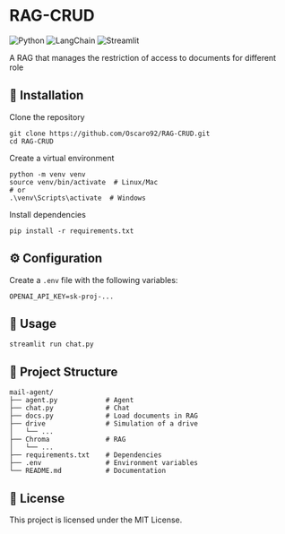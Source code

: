 # RAG-CRUD
![Python](https://img.shields.io/badge/Python-3670A0?style=flat&logo=python&logoColor=white) ![LangChain](https://img.shields.io/badge/LangChain-1C3C3C?style=flat&logo=langchain&logoColor=white) ![Streamlit](https://img.shields.io/badge/Streamlit-FF4B4B?style=flat&logo=streamlit&logoColor=white)

A RAG that manages the restriction of access to documents for different role

## 🔧 Installation

Clone the repository
```shell
git clone https://github.com/Oscaro92/RAG-CRUD.git
cd RAG-CRUD
```

Create a virtual environment
```shell
python -m venv venv
source venv/bin/activate  # Linux/Mac
# or
.\venv\Scripts\activate  # Windows
```

Install dependencies
```shell
pip install -r requirements.txt
```

## ⚙️ Configuration

Create a `.env` file with the following variables:
```
OPENAI_API_KEY=sk-proj-...
```

## 🚀 Usage

```shell
streamlit run chat.py
```

## 📁 Project Structure

```
mail-agent/
├── agent.py            # Agent 
├── chat.py             # Chat
├── docs.py             # Load documents in RAG
├── drive               # Simulation of a drive
│   └── ...
├── Chroma              # RAG
│   └── ...
├── requirements.txt    # Dependencies
├── .env                # Environment variables
└── README.md           # Documentation
```

## 📝 License

This project is licensed under the MIT License.